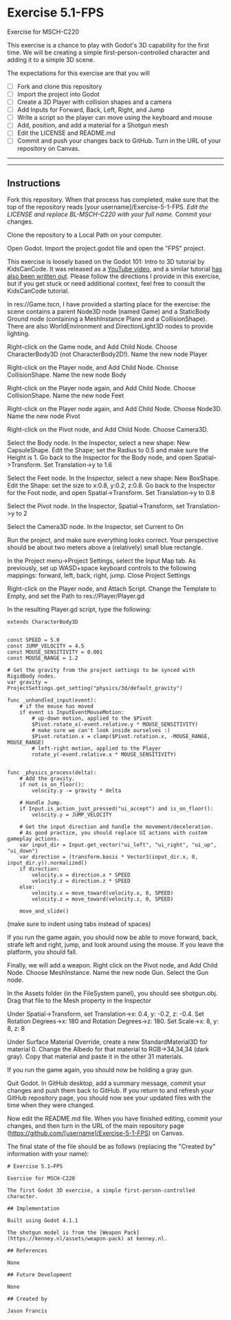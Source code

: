 # Exercise 5.1-FPS

Exercise for MSCH-C220

This exercise is a chance to play with Godot's 3D capability for the first time. We will be creating a simple first-person-controlled character and adding it to a simple 3D scene.

The expectations for this exercise are that you will

  - [ ] Fork and clone this repository
  - [ ] Import the project into Godot
  - [ ] Create a 3D Player with collision shapes and a camera
  - [ ] Add Inputs for Forward, Back, Left, Right, and Jump
  - [ ] Write a script so the player can move using the keyboard and mouse
  - [ ] Add, position, and add a material for a Shotgun mesh
  - [ ] Edit the LICENSE and README.md
  - [ ] Commit and push your changes back to GitHub. Turn in the URL of your repository on Canvas.

---

---

## Instructions

Fork this repository. When that process has completed, make sure that the top of the repository reads [your username]/Exercise-5-1-FPS. *Edit the LICENSE and replace BL-MSCH-C220 with your full name.* Commit your changes.

Clone the repository to a Local Path on your computer.

Open Godot. Import the project.godot file and open the "FPS" project.

This exercise is loosely based on the Godot 101: Intro to 3D tutorial by KidsCanCode. It was released as a [YouTube video](https://youtu.be/_55ktNdarxY), and a similar tutorial [has also been written out](http://kidscancode.org/godot_recipes/basics/3d/101_3d_07/). Please follow the directions I provide in this exercise, but if you get stuck or need additional context, feel free to consult the KidsCanCode tutorial.

In res://Game.tscn, I have provided a starting place for the exercise: the scene contains a parent Node3D node (named Game) and a StaticBody Ground node (containing a MeshInstance Plane and a CollisionShape). There are also WorldEnvironment and DirectionLight3D nodes to provide lighting.

Right-click on the Game node, and Add Child Node. Choose CharacterBody3D (not CharacterBody2D!). Name the new node Player

Right-click on the Player node, and Add Child Node. Choose CollisionShape. Name the new node Body

Right-click on the Player node again, and Add Child Node. Choose CollisionShape. Name the new node Feet

Right-click on the Player node again, and Add Child Node. Choose Node3D. Name the new node Pivot

Right-click on the Pivot node, and Add Child Node. Choose Camera3D.

Select the Body node. In the Inspector, select a new shape: New CapsuleShape. Edit the Shape; set the Radius to 0.5 and make sure the Height is 1. Go back to the Inspector for the Body node, and open Spatial->Transform. Set Translation->y to 1.6

Select the Feet node. In the Inspector, select a new shape: New BoxShape. Edit the Shape: set the size to x:0.8, y:0.2, z:0.8. Go back to the Inspector for the Foot node, and open Spatial->Transform. Set Translation->y to 0.8

Select the Pivot node. In the Inspector, Spatial->Transform, set Translation->y to 2

Select the Camera3D node. In the Inspector, set Current to On

Run the project, and make sure everything looks correct. Your perspective should be about two meters above a (relatively) small blue rectangle.

In the Project menu->Project Settings, select the Input Map tab. As previously, set up WASD+space keyboard controls to the following mappings: forward, left, back, right, jump. Close Project Settings

Right-click on the Player node, and Attach Script. Change the Template to Empty, and set the Path to res://Player/Player.gd

In the resulting Player.gd script, type the following:

```
extends CharacterBody3D


const SPEED = 5.0
const JUMP_VELOCITY = 4.5
const MOUSE_SENSITIVITY = 0.001
const MOUSE_RANGE = 1.2

# Get the gravity from the project settings to be synced with RigidBody nodes.
var gravity = ProjectSettings.get_setting("physics/3d/default_gravity")

func _unhandled_input(event):
	# if the mouse has moved
	if event is InputEventMouseMotion:
		# up-down motion, applied to the $Pivot
		$Pivot.rotate_x(-event.relative.y * MOUSE_SENSITIVITY)
		# make sure we can't look inside ourselves :)
		$Pivot.rotation.x = clamp($Pivot.rotation.x, -MOUSE_RANGE, MOUSE_RANGE)
		# left-right motion, applied to the Player
		rotate_y(-event.relative.x * MOUSE_SENSITIVITY)


func _physics_process(delta):
	# Add the gravity.
	if not is_on_floor():
		velocity.y -= gravity * delta

	# Handle Jump.
	if Input.is_action_just_pressed("ui_accept") and is_on_floor():
		velocity.y = JUMP_VELOCITY

	# Get the input direction and handle the movement/deceleration.
	# As good practice, you should replace UI actions with custom gameplay actions.
	var input_dir = Input.get_vector("ui_left", "ui_right", "ui_up", "ui_down")
	var direction = (transform.basis * Vector3(input_dir.x, 0, input_dir.y)).normalized()
	if direction:
		velocity.x = direction.x * SPEED
		velocity.z = direction.z * SPEED
	else:
		velocity.x = move_toward(velocity.x, 0, SPEED)
		velocity.z = move_toward(velocity.z, 0, SPEED)

	move_and_slide()
```
(make sure to indent using tabs instead of spaces)

If you run the game again, you should now be able to move forward, back, strafe left and right, jump, and look around using the mouse. If you leave the platform, you should fall.

Finally, we will add a weapon. Right click on the Pivot node, and Add Child Node. Choose MeshInstance. Name the new node Gun. Select the Gun node.

In the Assets folder (in the FileSystem panel), you should see shotgun.obj. Drag that file to the Mesh property in the Inspector

Under Spatial->Transform, set Translation->x: 0.4, y: -0.2, z: -0.4. Set Rotation Degrees->x: 180 and Rotation Degrees->z: 180. Set Scale->x: 8, y: 8, z: 8

Under Surface Material Override, create a new StandardMaterial3D for material 0. Change the Albedo for that material to RGB->34,34,34 (dark gray). Copy that material and paste it in the other 31 materials.

If you run the game again, you should now be holding a gray gun.

Quit Godot. In GitHub desktop, add a summary message, commit your changes and push them back to GitHub. If you return to and refresh your GitHub repository page, you should now see your updated files with the time when they were changed.

Now edit the README.md file. When you have finished editing, commit your changes, and then turn in the URL of the main repository page (https://github.com/[username]/Exercise-5-1-FPS) on Canvas.

The final state of the file should be as follows (replacing the "Created by" information with your name):
```
# Exercise 5.1—FPS

Exercise for MSCH-C220

The first Godot 3D exercise, a simple first-person-controlled character.

## Implementation

Built using Godot 4.1.1

The shotgun model is from the [Weapon Pack](https://kenney.nl/assets/weapon-pack) at kenney.nl.

## References

None

## Future Development

None

## Created by 

Jason Francis
```
